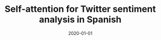 ---
title: " Self-attention for Twitter sentiment analysis in Spanish"
collection: publications
venue: "Journal of Intelligent & Fuzzy Systems"
date: 2020-01-01
citation: 'José Ángel González Barba; Lluis Felip Hurtado Oliver; Ferran Pla Santamaría. Self-attention for Twitter sentiment analysis in Spanish. Journal of Intelligent & Fuzzy Systems. 39, pp. 2165 - 2175. 2020. ISSN 1064-1246. DOI: 10.3233/JIFS-179881'
---